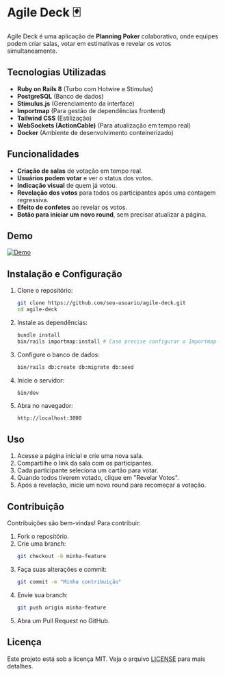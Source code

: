 # Agile Deck 🃏

Agile Deck é uma aplicação de **Planning Poker** colaborativo, onde equipes podem criar salas, votar em estimativas e revelar os votos simultaneamente.

## Tecnologias Utilizadas

- **Ruby on Rails 8** (Turbo com Hotwire e Stimulus)
- **PostgreSQL** (Banco de dados)
- **Stimulus.js** (Gerenciamento da interface)
- **Importmap** (Para gestão de dependências frontend)
- **Tailwind CSS** (Estilização)
- **WebSockets (ActionCable)** (Para atualização em tempo real)
- **Docker** (Ambiente de desenvolvimento conteinerizado)

## Funcionalidades

- **Criação de salas** de votação em tempo real.
- **Usuários podem votar** e ver o status dos votos.
- **Indicação visual** de quem já votou.
- **Revelação dos votos** para todos os participantes após uma contagem regressiva.
- **Efeito de confetes** ao revelar os votos.
- **Botão para iniciar um novo round**, sem precisar atualizar a página.

## Demo
[![Demo](https://img.youtube.com/vi/m6lqXhdHLDA/maxresdefault.jpg)](https://www.youtube.com/watch?v=m6lqXhdHLDA)

## Instalação e Configuração

1. Clone o repositório:
   ```bash
   git clone https://github.com/seu-usuario/agile-deck.git
   cd agile-deck
   ```

2. Instale as dependências:
   ```bash
   bundle install
   bin/rails importmap:install # Caso precise configurar o Importmap
   ```

3. Configure o banco de dados:
   ```bash
   bin/rails db:create db:migrate db:seed
   ```

4. Inicie o servidor:
   ```bash
   bin/dev
   ```

5. Abra no navegador:
   ```
   http://localhost:3000
   ```

## Uso

1. Acesse a página inicial e crie uma nova sala.
2. Compartilhe o link da sala com os participantes.
3. Cada participante seleciona um cartão para votar.
4. Quando todos tiverem votado, clique em "Revelar Votos".
5. Após a revelação, inicie um novo round para recomeçar a votação.


## Contribuição

Contribuições são bem-vindas! Para contribuir:

1. Fork o repositório.
2. Crie uma branch:
   ```bash
   git checkout -b minha-feature
   ```
3. Faça suas alterações e commit:
   ```bash
   git commit -m "Minha contribuição"
   ```
4. Envie sua branch:
   ```bash
   git push origin minha-feature
   ```
5. Abra um Pull Request no GitHub.

## Licença

Este projeto está sob a licença MIT. Veja o arquivo [LICENSE](LICENSE) para mais detalhes.

